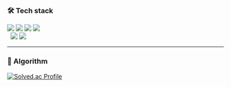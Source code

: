 <!--
**Hanjaemo/Hanjaemo** is a ✨ _special_ ✨ repository because its `README.md` (this file) appears on your GitHub profile.

Here are some ideas to get you started:

- 🔭 I’m currently working on ...
- 🌱 I’m currently learning ...
- 👯 I’m looking to collaborate on ...
- 🤔 I’m looking for help with ...
- 💬 Ask me about ...
- 📫 How to reach me: ...
- 😄 Pronouns: ...
- ⚡ Fun fact: ...
-->

<h3>🛠️ Tech stack</h3>

<img src="https://img.shields.io/badge/Java-1C9AD6?logo=JAVA&logoColor=white"> <img src="https://img.shields.io/badge/Spring-6DB33F?logo=spring&logoColor=white"> <img src="https://img.shields.io/badge/Spring Boot-6DB33F?logo=springboot&logoColor=white"> <img src="https://img.shields.io/badge/MySQL-4479A1?logo=mysql&logoColor=white">
<br>
&nbsp; <img src="https://img.shields.io/badge/Git-F05032?logo=git&logoColor=white"> <img src="https://img.shields.io/badge/Github-181717?logo=github&logoColor=white"> 

---
<h3>🎯 Algorithm</h3>

[![Solved.ac Profile](http://mazassumnida.wtf/api/v2/generate_badge?boj=hanjaemo)](https://solved.ac/hanjaemo/)





